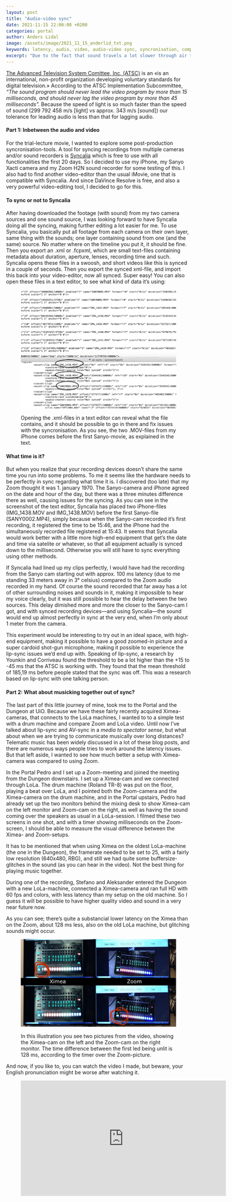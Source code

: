 ```yaml
---
layout: post
title: "Audio-video sync"
date: 2021-11-15 22:00:00 +0200
categories: portal
author: Anders Lidal
image: /assets/image/2021_11_15_anderlid_txt.png
keywords: latency, audio, video, audio-video sync, syncronisation, composition, lip-synchronized, lip-sync, synchronisation
excerpt: "Due to the fact that sound travels a lot slower through air than the light, our brain is used to seeing before hearing."
---
```





[The Advanced Television System Comittee, Inc, (ATSC)](https://www.atsc.org) is an «is an international, non-profit organization developing voluntary standards for digital television.» According to the ATSC Implementation Subcommittee, *“The sound program should never lead the video program by more than 15 milliseconds, and should never lag the video program by more than 45 milliseconds”.* Because the speed of light is so much faster than the speed of sound (299 792 458 m/s [light] vs approx. 343 m/s [sound]) our tolerance for leading audio is less than that for lagging audio.

#### Part 1: Inbetween the audio and video
For the trial-lecture movie, I wanted to explore some post-production syncronisation-tools. A tool for syncing recordings from multiple cameras and/or sound recorders is [Syncalia](https://syncaila.com) which is free to use with all functionalities the first 20 days. So I decided to use my iPhone, my Sanyo Xacti camera and my Zoom H2N sound recorder for some testing of this. I also had to find another video-editor than the usual iMovie, one that is compatible with Syncalia. And since DaVince Resolve is free, and also a very powerful video-editing tool, I decided to go for this.


#### To sync or not to Syncalia
After having downloaded the footage (with sound) from my two camera sources and one sound source, I was looking forward to have Syncalia doing all the syncing, making further editing a lot easier for me.
To use Syncalia, you basically put all footage from each camera on their own layer, same thing with the sounds; one layer containing sound from one (and the same) source. No matter where on the timeline you put it, it should be fine. Then you export an .xml or .fcpxml, which are small text-files containing metadata about duration, aperture, lenses, recording time and such. Syncalia opens these files in a swoosh, and short videos like this is synced in a couple of seconds. Then you export the synced xml-file, and import this back into your video-editor, now all synced. Super easy! You can also open these files in a text editor, to see what kind of data it’s using:

<figure style="float: auto">
   <img src="/assets/image/2021_11_15_anderlid_txt.png" alt="" title="" width="auto"/> <figcaption>

   Opening the .xml-files in a text editor can reveal what the file contains, and it should be possible to go in there and fix issues with the syncronisation. As you see, the two .MOV-files from my iPhone comes before the first Sanyo-movie, as explained in the text.</figcaption>

</figure>


#### What time is it?
But when you realize that your recording devices doesn’t share the same time you run into some problems. To me it seems like the hardware needs to be perfectly in sync regarding what time it is. I discovered (too late) that my Zoom thought it was 1. january 1970. The Sanyo-camera and iPhone agreed on the date and hour of the day, but there was a three minutes difference there as well, causing issues for the syncing. As you can see in the screenshot of the text editor, Syncalia has placed two iPhone-files (IMG_1438.MOV and IMG_1438.MOV) before the first Sanyo-file (SANY0002.MP4), simply because when the Sanyo-cam recorded it’s first recording, it registered the time to be 15:46, and the iPhone had the simultaneously recorded file registered at 15:43.
It seems that Syncalia would work better with a little more high-end equipment that get’s the date and time via satelite or whatever, so that all equipment actually is synced down to the millisecond. Otherwise you will still have to sync everything using other methods.

If Syncalia had lined up my clips perfectly, I would have had the recording from the Sanyo cam starting out with approx. 100 ms latency (due to me standing 33 meters away in 3° celsius) compared to the Zoom audio recorded in my hand. Of course the sound recorded that far away has a lot of other surrounding noises and sounds in it, making it impossible to hear my voice clearly, but it was still possible to hear the delay between the two sources. This delay dimished more and more the closer to the Sanyo-cam I got, and with synced recording devices—and using Syncalia—the sound would end up almost perfectly in sync at the very end, when I’m only about 1 meter from the camera.

This experiment would be interesting to try out in an ideal space, with high-end equipment, making it possible to have a good zoomed-in picture and a super cardoid shot-gun microphone, making it possible to experience the lip-sync issues we’d end up with. Speaking of lip-sync, a research by Younkin and Corriveau found the threshold to be a lot higher than the +15 to -45 ms that the ATSC is working with. They found that the mean threshold of 185,19 ms before people stated that the sync was off. This was a research based on lip-sync with one talking person.




#### Part 2: What about musicking together out of sync?

The last part of this little journey of mine, took me to the Portal and the Dungeon at UiO. Because we have these fairly recently acquired Ximea-cameras, that connects to the LoLa machines, I wanted to to a simple test with a drum machine and compare Zoom and LoLa video.
Until now I’ve talked about lip-sync and AV-sync in a *media to spectator sense*, but what about when we are trying to communicate musically over long distances? Telematic music has been widely discussed in a lot of these blog posts, and there are numerous ways people tries to work around the latency issues. But that left aside, I wanted to see how much better a setup with Ximea-camera was compared to using Zoom.

In the Portal Pedro and I set up a Zoom-meeting and joined the meeting from the Dungeon downstairs. I set up a Ximea-cam and we connected through LoLa. The drum machine (Roland TR-8) was put on the floor, playing a beat over LoLa, and I pointed both the Zoom-camera and the Ximea-camera on the drum machine, and in the Portal upstairs, Pedro had already set up the two monitors behind the mixing desk to show Ximea-cam on the left monitor and Zoom-cam on the right, as well as having the sound coming over the speakers as usual in a LoLa-session.
I filmed these two screens in one shot, and with a timer showing milliseconds on the Zoom-screen, I should be able to measure the visual difference between the Ximea- and Zoom-setups.

It has to be mentioned that when using Ximea on the oldest LoLa-machine (the one in the Dungeon), the framerate needed to be set to 25, with a fairly low resolution (640x480, RBG), and still we had quite some buffersize-glitches in the sound (as you can hear in the video). Not the best thing for playing music together.

During one of the recording, Stefano and Aleksander entered the Dungeon with a new LoLa-machine, connected a Ximea-camera and ran full HD with 60 fps and colors, with less latency than my setup on the old machine. So I guess it will be possible to have higher quality video and sound in a very near future now.

As you can see; there’s quite a substancial lower latency on the Ximea than on the Zoom, about 128 ms less, also on the old LoLa machine, but glitching sounds might occur.


<figure style="float: auto">
   <img src="/assets/image/2021_11_15_anderlid_latency.jpg" alt="" title="" width="auto"/> <figcaption>

   In this illustration you see two pictures from the video, showing the Ximea-cam on the left and the Zoom-cam on the right monitor. The time difference between the first led being unlit is 128 ms, according to the timer over the Zoom-picture. </figcaption>

</figure>

And now, if you like to, you can watch the video I made, but beware, your English pronunciation might be worse after watching it.


<figure style="float: none">
<iframe width="560" height="315" src=https://www.youtube.com/embed/7Pr-8FX7ve8" title="YouTube video player" frameborder="0" allow="accelerometer; autoplay; clipboard-write; encrypted-media; gyroscope; picture-in-picture" allowfullscreen></iframe>
